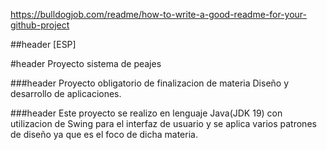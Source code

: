 https://bulldogjob.com/readme/how-to-write-a-good-readme-for-your-github-project


##header [ESP]

#header Proyecto sistema de peajes

###header Proyecto obligatorio de finalizacion de materia Diseño y desarrollo de aplicaciones.

###header Este proyecto se realizo en lenguaje Java(JDK 19) con utilizacion de Swing para el interfaz de usuario y se 
aplica varios patrones de diseño ya que es el foco de dicha materia.




